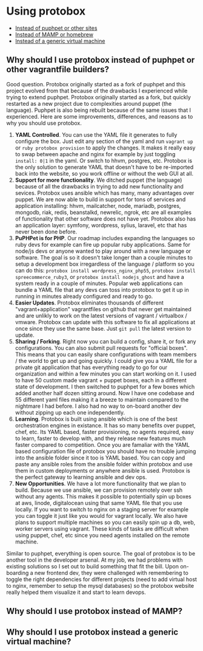 # Using protobox

- [Instead of puphpet or other sites](#sites)
- [Instead of MAMP or homebrew](#apps)
- [Instead of a generic virtual machine](#vm)

<a name="sites"></a>
## Why should I use protobox instead of puphpet or other vagrantfile builders?

Good question. Protobox originally started as a fork of puphpet and this project evolved from that because of the drawbacks I experienced while trying to extend puphpet. Protobox originally started as a fork, but quickly restarted as a new project due to complexities around puppet (the language). Puphpet is also being rebuilt because of the same issues that I experienced. Here are some improvements, differences, and reasons as to why you should use protobox.

1. **YAML Controlled**. You can use the YAML file it generates to fully configure the box. Just edit any section of the yaml and run `vagrant up` or `ruby protobox provision` to apply the changes. It makes it really easy to swap between apache and nginx for example by just toggling `install: 0|1` in the yaml. Or switch to hhvm, postgres, etc. Protobox is the only solution to generate YAML that doesn't have to be re-imported back into the website, so you work offline or without the web GUI at all.
2. **Support for more functionality**. We ditched puppet (the language) because of all the drawbacks in trying to add new functionality and sevices. Protobox uses ansible which has many, many advantages over puppet. We are now able to build in support for tons of services and application installing: hhvm, mailcatcher, node, mariadb, postgres, mongodb, riak, redis, beanstalkd, newrelic, ngrok, etc are all examples of functionality that other software does not have yet. Protobox also has an application layer: symfony, wordpress, sylius, laravel, etc that has never been done before. 
3. **PuPHPet is for PHP**. Our roadmap includes expanding the languages so ruby devs for example can fire up popular ruby applications. Same for node/js devs or anyone wanted to play around with a new language or software. The goal is so it doesn't take longer than a couple minutes to setup a development box irregardless of the language / platform so you can do this: `protobox install wordpress_nginx_php55`, `protobox install spreecommerce_ruby3`, or `protobox install nodejs_ghost` and have a system ready in a couple of minutes. Popular web applications can bundle a YAML file that any devs can toss into protobox to get it up in running in minutes already configured and ready to go.
4. **Easier Updates**. Protobox eliminates thousands of different "vagrant+application" vagrantfiles on github that never get maintained and are unlikly to work on the latest versions of vagrant / virtualbox / vmware. Protobox can update with this software to fix all applications at once since they use the same base. Just `git pull` the latest version to update.
5. **Sharing / Forking**. Right now you can build a config, share it, or fork any configurations. You can also submit pull requests for "official boxes". This means that you can easily share configurations with team members / the world to get up and going quickly. I could give you a YAML file for a private git application that has everything ready to go for our organization and within a few minutes you can start working on it. I used to have 50 custom made vagrant + puppet boxes, each in a different state of development. I then switched to puphpet for a few boxes which added another half dozen sitting around. Now I have one codebase and 55 different yaml files making it a breeze to maintain compared to the nightmare I had before. I also had no way to on-board another dev without zipping up each one independently.
6. **Learning**. Protobox is built using ansible which is one of the best orchestration engines in existance. It has so many benefits over puppet, chef, etc. Its YAML based, faster provisioning, no agents required, easy to learn, faster to develop with, and they release new features much faster compared to competition. Once you are famaliar with the YAML based configuration file of protobox you should have no trouble jumping into the ansible folder since it too is YAML based. You can copy and paste any ansible roles from the ansible folder within protobox and use them in custom deployments or anywhere ansible is used. Protobox is the perfect gateway to learning ansible and dev ops.
7. **New Opportunities**. We have a lot more functionality that we plan to build. Because we use ansible, we can provision remotely over ssh without any agents. This makes it possible to potentially spin up boxes at aws, linode, digitalocean using that same YAML file that you use locally. If you want to switch to nginx on a staging server for example you can toggle it just like you would for vagrant locally. We also have plans to support multiple machines so you can easily spin up a db, web, worker servers using vagrant. These kinds of tasks are difficult when using puppet, chef, etc since you need agents installed on the remote machine.

Similar to puphpet, everything is open source. The goal of protobox is to be another tool in the developer arsenal. At my job, we had problems with existing solutions so I set out to build something that fit the bill. Upon on-boarding a new frontend dev, they were challenged with remembering to toggle the right dependencies for different projects (need to add virtual host to nginx, remember to setup the mysql databases) so the protobox website really helped them visualize it and start to learn devops.

<a name="apps"></a>
## Why should I use protobox instead of MAMP?


<a name="vm"></a>
## Why should I use protobox instead a generic virtual machine?

